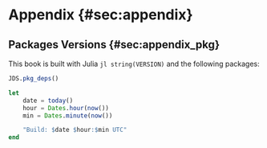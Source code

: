 # Appendix {#sec:appendix}

## Packages Versions {#sec:appendix_pkg}

This book is built with Julia `jl string(VERSION)` and the following packages:

```jl
JDS.pkg_deps()
```

```jl
let
    date = today()
    hour = Dates.hour(now())
    min = Dates.minute(now())

    "Build: $date $hour:$min UTC"
end
```
